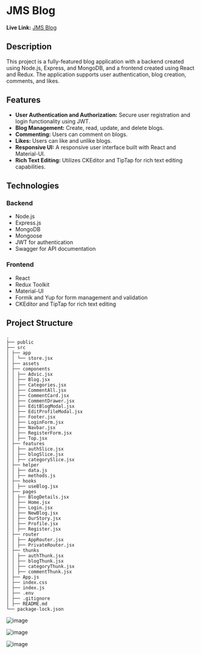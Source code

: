 # JMS Blog

**Live Link:** [JMS Blog](https://jms-blog.vercel.app/)

## Description
This project is a fully-featured blog application with a backend created using Node.js, Express, and MongoDB, and a frontend created using React and Redux. The application supports user authentication, blog creation, comments, and likes.

## Features
- **User Authentication and Authorization:** Secure user registration and login functionality using JWT.
- **Blog Management:** Create, read, update, and delete blogs.
- **Commenting:** Users can comment on blogs.
- **Likes:** Users can like and unlike blogs.
- **Responsive UI:** A responsive user interface built with React and Material-UI.
- **Rich Text Editing:** Utilizes CKEditor and TipTap for rich text editing capabilities.

## Technologies

### Backend
- Node.js
- Express.js
- MongoDB
- Mongoose
- JWT for authentication
- Swagger for API documentation

### Frontend
- React
- Redux Toolkit
- Material-UI
- Formik and Yup for form management and validation
- CKEditor and TipTap for rich text editing

## Project Structure
````
.
├── public
├── src
│ ├── app
│ │ └── store.jsx
│ ├── assets
│ ├── components
│ │ ├── Advic.jsx
│ │ ├── Blog.jsx
│ │ ├── Categories.jsx
│ │ ├── CommentAll.jsx
│ │ ├── CommentCard.jsx
│ │ ├── CommentDrawer.jsx
│ │ ├── EditBlogModal.jsx
│ │ ├── EditProfileModal.jsx
│ │ ├── Footer.jsx
│ │ ├── LoginForm.jsx
│ │ ├── Navbar.jsx
│ │ ├── RegisterForm.jsx
│ │ ├── Top.jsx
│ ├── features
│ │ ├── authSlice.jsx
│ │ ├── blogSlice.jsx
│ │ ├── categorySlice.jsx
│ ├── helper
│ │ ├── data.js
│ │ ├── methods.js
│ ├── hooks
│ │ ├── useBlog.jsx
│ ├── pages
│ │ ├── BlogDetails.jsx
│ │ ├── Home.jsx
│ │ ├── Login.jsx
│ │ ├── NewBlog.jsx
│ │ ├── OurStory.jsx
│ │ ├── Profile.jsx
│ │ ├── Register.jsx
│ ├── router
│ │ ├── AppRouter.jsx
│ │ ├── PrivateRouter.jsx
│ ├── thunks
│ │ ├── authThunk.jsx
│ │ ├── blogThunk.jsx
│ │ ├── categoryThunk.jsx
│ │ ├── commentThunk.jsx
│ ├── App.js
│ ├── index.css
│ ├── index.js
│ ├── .env
│ ├── .gitignore
│ ├── README.md
└── package-lock.json
````


![image](https://github.com/Mfeyza/JMS_Blog/assets/144602340/ef514b84-9168-4623-a4b6-82cbc844d88d)

![image](https://github.com/Mfeyza/JMS_Blog/assets/144602340/bc6f357e-5ee4-48cb-826a-40e0338d500e)

![image](https://github.com/Mfeyza/JMS_Blog/assets/144602340/1938a2e2-e337-440e-977b-cb27a95d83c7)






